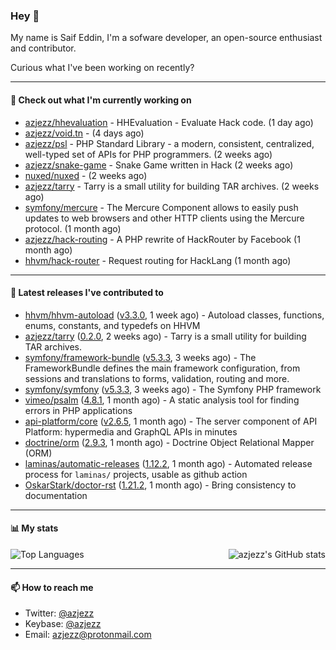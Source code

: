 ### Hey 👋

My name is Saif Eddin, I'm a sofware developer, an open-source enthusiast and contributor.

Curious what I've been working on recently?

---

#### 👷 Check out what I'm currently working on

- [azjezz/hhevaluation](https://github.com/azjezz/hhevaluation) - HHEvaluation - Evaluate Hack code. (1 day ago)
- [azjezz/void.tn](https://github.com/azjezz/void.tn) -  (4 days ago)
- [azjezz/psl](https://github.com/azjezz/psl) - PHP Standard Library - a modern, consistent, centralized, well-typed set of APIs for PHP programmers. (2 weeks ago)
- [azjezz/snake-game](https://github.com/azjezz/snake-game) - Snake Game written in Hack (2 weeks ago)
- [nuxed/nuxed](https://github.com/nuxed/nuxed) -  (2 weeks ago)
- [azjezz/tarry](https://github.com/azjezz/tarry) - Tarry is a small utility for building TAR archives. (2 weeks ago)
- [symfony/mercure](https://github.com/symfony/mercure) - The Mercure Component allows to easily push updates to web browsers and other HTTP clients using the Mercure protocol. (1 month ago)
- [azjezz/hack-routing](https://github.com/azjezz/hack-routing) - A PHP rewrite of HackRouter by Facebook (1 month ago)
- [hhvm/hack-router](https://github.com/hhvm/hack-router) - Request routing for HackLang (1 month ago)

---

#### 🔭 Latest releases I've contributed to

- [hhvm/hhvm-autoload](https://github.com/hhvm/hhvm-autoload) ([v3.3.0](https://github.com/hhvm/hhvm-autoload/releases/tag/v3.3.0), 1 week ago) - Autoload classes, functions, enums, constants, and typedefs on HHVM
- [azjezz/tarry](https://github.com/azjezz/tarry) ([0.2.0](https://github.com/azjezz/tarry/releases/tag/0.2.0), 2 weeks ago) - Tarry is a small utility for building TAR archives.
- [symfony/framework-bundle](https://github.com/symfony/framework-bundle) ([v5.3.3](https://github.com/symfony/framework-bundle/releases/tag/v5.3.3), 3 weeks ago) - The FrameworkBundle defines the main framework configuration, from sessions and translations to forms, validation, routing and more.
- [symfony/symfony](https://github.com/symfony/symfony) ([v5.3.3](https://github.com/symfony/symfony/releases/tag/v5.3.3), 3 weeks ago) - The Symfony PHP framework
- [vimeo/psalm](https://github.com/vimeo/psalm) ([4.8.1](https://github.com/vimeo/psalm/releases/tag/4.8.1), 1 month ago) - A static analysis tool for finding errors in PHP applications
- [api-platform/core](https://github.com/api-platform/core) ([v2.6.5](https://github.com/api-platform/core/releases/tag/v2.6.5), 1 month ago) - The server component of API Platform: hypermedia and GraphQL APIs in minutes
- [doctrine/orm](https://github.com/doctrine/orm) ([2.9.3](https://github.com/doctrine/orm/releases/tag/2.9.3), 1 month ago) - Doctrine Object Relational Mapper (ORM)
- [laminas/automatic-releases](https://github.com/laminas/automatic-releases) ([1.12.2](https://github.com/laminas/automatic-releases/releases/tag/1.12.2), 1 month ago) - Automated release process for `laminas/` projects, usable as github action
- [OskarStark/doctor-rst](https://github.com/OskarStark/doctor-rst) ([1.21.2](https://github.com/OskarStark/doctor-rst/releases/tag/1.21.2), 1 month ago) - Bring consistency to documentation

---

#### 📊 My stats

<img align="right" alt="azjezz's GitHub stats" src="https://github-readme-stats.vercel.app/api?username=azjezz&count_private=1&show_icons=true&" />

![Top Languages](https://github-readme-stats.vercel.app/api/top-langs/?username=azjezz)

---

#### 📫 How to reach me

- Twitter: [@azjezz](https://twitter.com/azjezz)
- Keybase: [@azjezz](https://keybase.io/azjezz)
- Email: [azjezz@protonmail.com](mailto://azjezz@protonmail.com)
